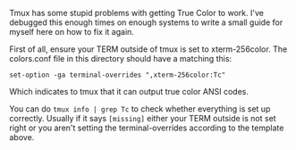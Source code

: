 Tmux has some stupid problems with getting True Color to work.
I've debugged this enough times on enough systems to write a small guide
for myself here on how to fix it again.

First of all, ensure your TERM outside of tmux is set to xterm-256color.
The colors.conf file in this directory should have a matching this:
```
set-option -ga terminal-overrides ",xterm-256color:Tc"
```
Which indicates to tmux that it can output true color ANSI codes.

You can do `tmux info | grep Tc` to check whether everything is set up correctly.
Usually if it says `[missing]` either your TERM outside is not set right
or you aren't setting the terminal-overrides according to the template above.

